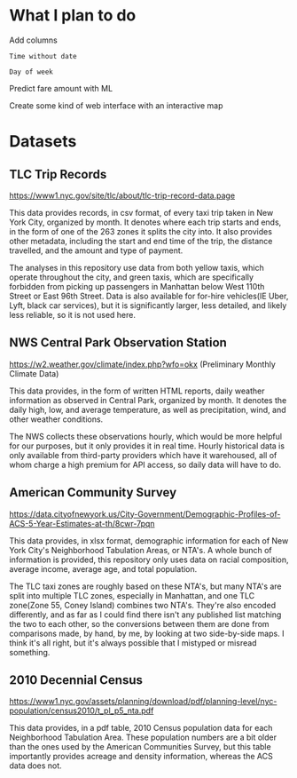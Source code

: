 # What I plan to do

Add columns

    Time without date

    Day of week

Predict fare amount with ML

Create some kind of web interface with an interactive map

# Datasets

## TLC Trip Records

https://www1.nyc.gov/site/tlc/about/tlc-trip-record-data.page

This data provides records, in csv format, of every taxi trip taken in New York City, organized by month. It denotes where each trip starts and ends, in the form of one of the 263 zones it splits the city into. It also provides other metadata, including the start and end time of the trip, the distance travelled, and the amount and type of payment.

The analyses in this repository use data from both yellow taxis, which operate throughout the city, and green taxis, which are specifically forbidden from picking up passengers in Manhattan below West 110th Street or East 96th Street. Data is also available for for-hire vehicles(IE Uber, Lyft, black car services), but it is significantly larger, less detailed, and likely less reliable, so it is not used here.

## NWS Central Park Observation Station

https://w2.weather.gov/climate/index.php?wfo=okx (Preliminary Monthly Climate Data)

This data provides, in the form of written HTML reports, daily weather information as observed in Central Park, organized by month. It denotes the daily high, low, and average temperature, as well as precipitation, wind, and other weather conditions.

The NWS collects these observations hourly, which would be more helpful for our purposes, but it only provides it in real time. Hourly historical data is only available from third-party providers which have it warehoused, all of whom charge a high premium for API access, so daily data will have to do.

## American Community Survey

https://data.cityofnewyork.us/City-Government/Demographic-Profiles-of-ACS-5-Year-Estimates-at-th/8cwr-7pqn

This data provides, in xlsx format, demographic information for each of New York City's Neighborhood Tabulation Areas, or NTA's. A whole bunch of information is provided, this repository only uses data on racial composition, average income, average age, and total population.

The TLC taxi zones are roughly based on these NTA's, but many NTA's are split into multiple TLC zones, especially in Manhattan, and one TLC zone(Zone 55, Coney Island) combines two NTA's. They're also encoded differently, and as far as I could find there isn't any published list matching the two to each other, so the conversions between them are done from comparisons made, by hand, by me, by looking at two side-by-side maps. I think it's all right, but it's always possible that I mistyped or misread something.

## 2010 Decennial Census

https://www1.nyc.gov/assets/planning/download/pdf/planning-level/nyc-population/census2010/t_pl_p5_nta.pdf

This data provides, in a pdf table, 2010 Census population data for each Neighborhood Tabulation Area. These population numbers are a bit older than the ones used by the American Communities Survey, but this table importantly provides acreage and density information, whereas the ACS data does not.
